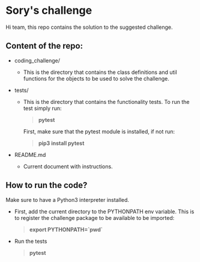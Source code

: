 # Sory's challenge

Hi team, this repo contains the solution to the suggested challenge.


## Content of the repo:

* coding_challenge/
    + This is the directory that contains the class definitions and util functions for the objects to be used to solve the challenge.

* tests/
    + This is the directory that contains the functionality tests. To run the test simply run:
        > **pytest**

        First, make sure that the pytest module is installed, if not run:
        > **pip3 install pytest**

* README.md
    + Current document with instructions.


## How to run the code?

Make sure to have a Python3 interpreter installed.

* First, add the current directory to the PYTHONPATH env variable. This is to register the challenge package to be available to be imported:
  > **export PYTHONPATH=\`pwd\`**

* Run the tests
    > **pytest**

